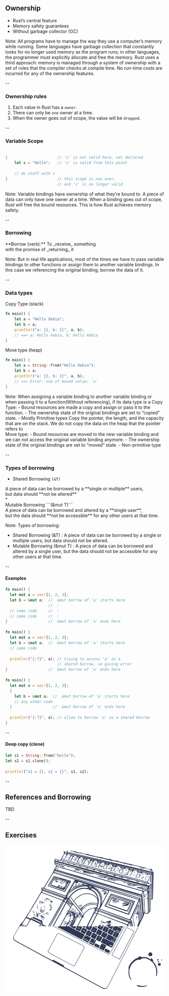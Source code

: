 ## Ownership

* Rust’s central feature
* Memory safety guarantees
* Without garbage collector (GC)


Note:
All programs have to manage the way they use a computer’s memory while running. 
Some languages have garbage collection that constantly looks for no longer used memory as the program runs; 
in other languages, the programmer must explicitly allocate and free the memory. 
Rust uses a third approach: memory is managed through a system of ownership with a set of rules that the compiler checks at compile time. 
No run-time costs are incurred for any of the ownership features.

--

### Ownership rules

1. Each value in Rust has a ```owner```.
1. There can only be ```one``` owner at a time.
1. When the owner goes out of scope, the value will be ```dropped```.

--

### Variable Scope

```rust

{                      // 's' is not valid here, not declared
    let s = "Hello";   // 's' is valid from this point

    // do stuff with s
}                      // this scope is now over, 
                       // and 's' is no longer valid
```

Note:
Variable bindings have ownership of what they’re bound to. A piece of data can only have one owner at a time. 
When a binding goes out of scope, Rust will free the bound resources. This is how Rust achieves memory safety.


--

### Borrowing

<div>
**Borrow (verb):** 
To _receive_ something </br>with the promise of _returning_ it
</div> <!-- .element: class="beige" -->


Note:
But in real life applications, most of the times we have to pass variable bindings to other functions 
or assign them to another variable bindings. In this case we referencing the original binding; borrow the data of it.

--

### Data types

Copy Type (stack)

```rust
fn main() {
    let a = "Hello Xebia";
    let b = a;
    println!("a: {}, b: {}", a, b); 
    // ==> a: Hello Xebia, b: Hello Xebia
}
```

Move type (heap) <!-- .element: class="fragment" data-fragment-index="2" -->

```rust
fn main() {
    let a = String::from("Hello Xebia");
    let b = a;
    println!("a: {}, b: {}", a, b); 
    // ==> Error: use of moved value: `a`
}
```
<!-- .element: class="fragment" data-fragment-index="2" --> 


Note:
When assigning a variable binding to another variable binding or when passing it to a function(Without referencing), if its data type is a
Copy Type:
    - Bound resources are made a copy and assign or pass it to the function.
    - The ownership state of the original bindings are set to “copied” state.
    - Mostly Primitive types
Copy the pointer, the length, and the capacity that are on the stack. We do not copy the data on the heap that the pointer refers to    
Move type:
    - Bound resources are moved to the new variable binding and we can not access the original variable binding anymore.
    - The ownership state of the original bindings are set to “moved” state.
    - Non-primitive type

--

### Types of borrowing
* Shared Borrowing ```(&T)```
<div>A piece of data can be borrowed by a **single or multiple** users,</br> but data should **not be altered**</div> <!-- .element: class="fragment small" data-fragment-index="2" -->
* <div>Mutable Borrowing ```(&mut T)```</div>
<div>A piece of data can be borrowed and altered by a **single user**, </br>but the data should **not be accessible** for any other users at that time.</div> <!-- .element: class="fragment small" data-fragment-index="3" -->

Note:
Types of borrowing:
- Shared Borrowing (&T) : A piece of data can be borrowed by a single or multiple users, but data should not be altered.
- Mutable Borrowing (&mut T) : A piece of data can be borrowed and altered by a single user, but the data should not be accessible for any other users at that time.

--

#### Examples

```rust
fn main() {
  let mut a = vec![1, 2, 3];
  let b = &mut a;  //  &mut borrow of 'a' starts here
                   //  ⁝
  // some code     //  ⁝
  // some code     //  ⁝
}                  //  &mut borrow of 'a' ends here

fn main() {
  let mut a = vec![1, 2, 3];
  let b = &mut a;  //  &mut borrow of 'a' starts here
  // some code
  
  println!("{:?}", a); // trying to access 'a' as a 
                       // shared borrow, so giving error
}                  //  &mut borrow of 'a' ends here

fn main() {
  let mut a = vec![1, 2, 3];
  {
    let b = &mut a;  //  &mut borrow of 'a' starts here
    // any other code
  }                  //  &mut borrow of 'a' ends here
  
  println!("{:?}", a); // allow to borrow 'a' as a shared borrow
}
```

--

#### Deep copy (clone)

```rust
let s1 = String::from("hello");
let s2 = s1.clone();

println!("s1 = {}, s2 = {}", s1, s2);
```

--

## References and Borrowing

TBD

--

## Exercises

![triomphe](../images/triomphe.png) <!-- .element: class="borderless medium" -->
